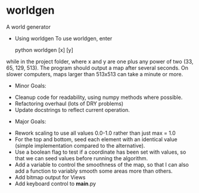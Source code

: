 worldgen
========

A world generator

+ Using worldgen
To use worldgen, enter

    python worldgen [x] [y]

while in the project folder, where x and y are one plus any power of two (33, 65, 129, 513). The program should output a map after several seconds. On slower computers, maps larger than 513x513 can take a minute or more.

+ Minor Goals:

* Cleanup code for readability, using numpy methods where possible.
* Refactoring overhaul (lots of DRY problems)
* Update docstrings to reflect current operation.

+ Major Goals:

* Rework scaling to use all values 0.0-1.0 rather than just max = 1.0
* For the top and bottom, seed each element with an identical value (simple implementation compared to the alternative).
* Use a boolean flag to test if a coordinate has been set with values, so that we can seed values before running the algorithm.
* Add a variable to control the smoothness of the map, so that I can also add a function to variably smooth some areas more than others.
* Add bitmap output for Views
* Add keyboard control to __main__.py
